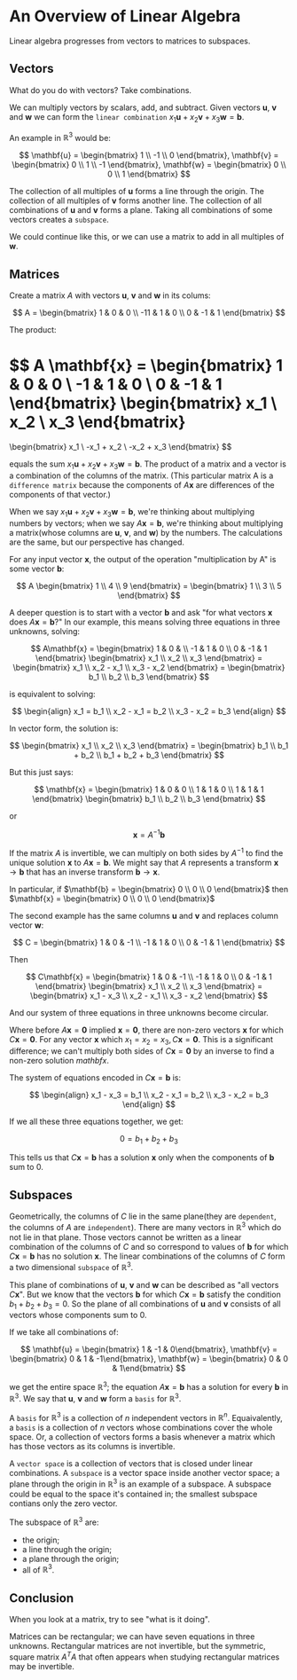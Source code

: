# An Overview of Linear Algebra

Linear algebra progresses from vectors to matrices to subspaces.

## Vectors

What do you do with vectors? Take combinations.

We can multiply vectors by scalars, add, and subtract. Given vectors $\mathbf{u}$, $\mathbf{v}$ and $\mathbf{w}$ we can form the `linear combination` $x_1 \mathbf{u} + x_2\mathbf{v} + x_3\mathbf{w} = \mathbf{b}$.

An example in $\mathbb{R}^3$ would be:

$$
\mathbf{u} = \begin{bmatrix} 1 \\ -1 \\ 0 \end{bmatrix}, \mathbf{v} = \begin{bmatrix} 0 \\ 1 \\ -1 \end{bmatrix}, \mathbf{w} = \begin{bmatrix} 0 \\ 0 \\ 1 \end{bmatrix}
$$

The collection of all multiples of $\mathbf{u}$ forms a line through the origin. The collection of all multiples of $\mathbf{v}$ forms another line. The collection of all combinations of $\mathbf{u}$ and $\mathbf{v}$ forms a plane. Taking all combinations of some vectors creates a `subspace`.

We could continue like this, or we can use a matrix to add in all multiples of $\mathbf{w}$.

## Matrices

Create a matrix $A$ with vectors $\mathbf{u}$, $\mathbf{v}$ and $\mathbf{w}$ in its colums:

$$
A =
\begin{bmatrix}
1 & 0 & 0 \\
-11 & 1 & 0 \\
0 & -1 & 1
\end{bmatrix}
$$

The product:

$$
A \mathbf{x} = 
\begin{bmatrix}
1 & 0 & 0 \\
-1 & 1 & 0 \\
0 & -1 & 1
\end{bmatrix}
\begin{bmatrix}
x_1 \\
x_2 \\
x_3
\end{bmatrix}
= 
\begin{bmatrix}
x_1 \\
-x_1 + x_2 \\
-x_2 + x_3
\end{bmatrix}
$$

equals the sum $x_1\mathbf{u} + x_2\mathbf{v} + x_3\mathbf{w} = \mathbf{b}$. The product of a matrix and a vector is a combination of the columns of the matrix. (This particular matrix A is a `difference matrix` because the components of $A\mathbf{x}$ are differences of the components of that vector.)

When we say $x_1 \mathbf{u} + x_2 \mathbf{v} + x_3 \mathbf{w} = \mathbf{b}$, we're thinking about multiplying numbers by vectors; when we say $A\mathbf{x} = \mathbf{b}$, we're thinking about multiplying a matrix(whose columns are $\mathbf{u}$, $\mathbf{v}$, and $\mathbf{w}$) by the numbers. The calculations are the same, but our perspective has changed.

For any input vector $\mathbf{x}$, the output of the operation "multiplication by A" is some vector $\mathbf{b}$:

$$
A \begin{bmatrix} 1 \\ 4 \\ 9 \end{bmatrix} = \begin{bmatrix} 1 \\ 3 \\ 5 \end{bmatrix}
$$

A deeper question is to start with a vector $\mathbf{b}$ and ask "for what vectors $\mathbf{x}$ does $A\mathbf{x} = \mathbf{b}$?" In our example, this means solving three equations in three unknowns, solving:

$$
A\mathbf{x} = \begin{bmatrix} 1 & 0 & \\ -1 & 1 & 0 \\ 0 & -1 & 1 \end{bmatrix} \begin{bmatrix} x_1 \\ x_2 \\ x_3 \end{bmatrix} = \begin{bmatrix} x_1 \\ x_2 - x_1 \\ x_3 - x_2 \end{bmatrix} = \begin{bmatrix} b_1 \\ b_2 \\ b_3 \end{bmatrix}
$$

is equivalent to solving:

$$
\begin{align}
x_1 = b_1 \\
x_2 - x_1 = b_2 \\
x_3 - x_2 = b_3
\end{align}
$$

In vector form, the solution is:

$$
\begin{bmatrix} x_1 \\ x_2 \\ x_3 \end{bmatrix} = \begin{bmatrix} b_1 \\ b_1 + b_2 \\ b_1 + b_2 + b_3 \end{bmatrix}
$$

But this just says:

$$
\mathbf{x} = \begin{bmatrix} 1 & 0 & 0 \\ 1 & 1 & 0 \\ 1 & 1 & 1 \end{bmatrix} \begin{bmatrix} b_1 \\ b_2 \\ b_3 \end{bmatrix}
$$

or

$$
\mathbf{x} = A^{-1} \mathbf{b}
$$

If the matrix $A$ is invertible, we can multiply on both sides by $A^{-1}$ to find the unique solution $\mathbf{x}$ to $A\mathbf{x} = \mathbf{b}$. We might say that $A$ represents a transform $\mathbf{x} \to \mathbf{b}$ that has an inverse transform $\mathbf{b} \to \mathbf{x}$.

In particular, if $\mathbf{b} = \begin{bmatrix} 0 \\ 0 \\ 0 \end{bmatrix}$ then $\mathbf{x} = \begin{bmatrix} 0 \\ 0 \\ 0 \end{bmatrix}$

The second example has the same columns $\mathbf{u}$ and $\mathbf{v}$ and replaces column vector $\mathbf{w}$:

$$
C = \begin{bmatrix} 1 & 0 & -1 \\ -1 & 1 & 0 \\ 0 & -1 & 1 \end{bmatrix}
$$

Then

$$
C\mathbf{x} = \begin{bmatrix} 1 & 0 & -1 \\ -1 & 1 & 0 \\ 0 & -1 & 1 \end{bmatrix} \begin{bmatrix} x_1 \\ x_2 \\ x_3 \end{bmatrix} = \begin{bmatrix} x_1 - x_3 \\ x_2 - x_1 \\ x_3 - x_2 \end{bmatrix}
$$

And our system of three equations in three unknowns become circular.

Where before $A\mathbf{x} = \mathbf{0}$ implied $\mathbf{x} = \mathbf{0}$, there are non-zero vectors $\mathbf{x}$ for which $C\mathbf{x} = \mathbf{0}$. For any vector $\mathbf{x}$ which $x_1 = x_2 = x_3, C\mathbf{x} = \mathbf{0}$. This is a significant difference; we can't multiply both sides of $C\mathbf{x} = \mathbf{0}$ by an inverse to find a non-zero solution $mathbf{x}$.

The system of equations encoded in $C\mathbf{x} = \mathbf{b}$ is:

$$
\begin{align}
x_1 - x_3 = b_1 \\
x_2 - x_1 = b_2 \\
x_3 - x_2 = b_3
\end{align}
$$

If we all these three equations together, we get:

$$
0 = b_1 + b_2 + b_3
$$

This tells us that $C\mathbf{x} = \mathbf{b}$ has a solution $\mathbf{x}$ only when the components of $\mathbf{b}$ sum to $0$.

## Subspaces

Geometrically, the columns of $C$ lie in the same  plane(they are `dependent`, the columns of $A$ are `independent`). There are many vectors in $\mathbb{R}^3$ which do not lie in that plane. Those vectors cannot be written as a linear combination of the columns of $C$ and so correspond to values of $\mathbf{b}$ for which $C\mathbf{x} = \mathbf{b}$ has no solution $\mathbf{x}$. The linear combinations of the columns of $C$ form a two dimensional `subspace` of $\mathbb{R}^3$.

This plane of combinations of $\mathbf{u}$, $\mathbf{v}$ and $\mathbf{w}$ can be described as "all vectors $C\mathbf{x}$". But we know that the vectors $\mathbf{b}$ for which $C\mathbf{x} = \mathbf{b}$ satisfy the condition $b_1 + b_2 + b_3 = 0$. So the plane of all combinations of $\mathbf{u}$ and $\mathbf{v}$ consists of all vectors whose components sum to $0$.

If we take all combinations of:

$$
\mathbf{u} = \begin{bmatrix} 1 & -1 & 0\end{bmatrix}, \mathbf{v} = \begin{bmatrix} 0 & 1 & -1\end{bmatrix}, \mathbf{w} = \begin{bmatrix} 0 & 0 & 1\end{bmatrix}
$$

we get the entire space $\mathbb{R}^3$; the equation $A\mathbf{x} = \mathbf{b}$ has a solution for every $\mathbf{b}$ in $\mathbb{R}^3$. We say that $\mathbf{u}$, $\mathbf{v}$ and $\mathbf{w}$ form a `basis` for $\mathbb{R}^3$.

A `basis` for $\mathbb{R}^3$ is a collection of $n$ independent vectors in $\mathbb{R}^n$. Equaivalently, a `basis` is a collection of $n$ vectors whose combinations cover the whole space. Or, a collection of vectors forms a basis whenever a matrix which has those vectors as its columns is invertible.

A `vector space` is a collection of vectors that is closed under linear combinations. A `subspace` is a vector space inside another vector space; a plane through the origin in $\mathbb{R}^3$ is an example of a subspace. A subspace could be equal to the space it's contained in; the smallest subspace contians only the zero vector.

The subspace of $\mathbb{R}^3$ are:

- the origin;
- a line through the origin;
- a plane through the origin;
- all of $\mathbb{R}^3$.

## Conclusion
When you look at a matrix, try to see "what is it doing".

Matrices can be rectangular; we can have seven equations in three unknowns. Rectangular matrices are not invertible, but the symmetric, square matrix $A^TA$ that often appears when studying rectangular matrices may be invertible.
